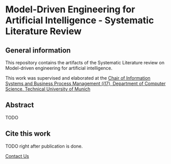 # Model-Driven Engineering for Artificial Intelligence - Systematic Literature Review


## General information
This repository contains the artifacts of the Systematic Literature review on Model-driven engineering for artificial intelligence.

This work was supervised and elaborated at the [Chair of Information Systems and Business Process Management (i17), Department of Computer Science, Technical University of Munich](https://www.cs.cit.tum.de/bpm/chair/)

## Abstract
TODO
 
 ## Cite this work
 
TODO right after publication is done.

[Contact Us](mailto:simon.raedler@tum.de)
